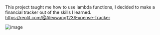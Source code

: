 This project taught me how to use lambda functions, I decided to make a financial tracker out of the skills I learned.
https://replit.com/@Alexwang123/Expense-Tracker


![image](https://github.com/user-attachments/assets/6b42cfaa-9ba6-4677-bc6e-6ddacbd3a21d)
